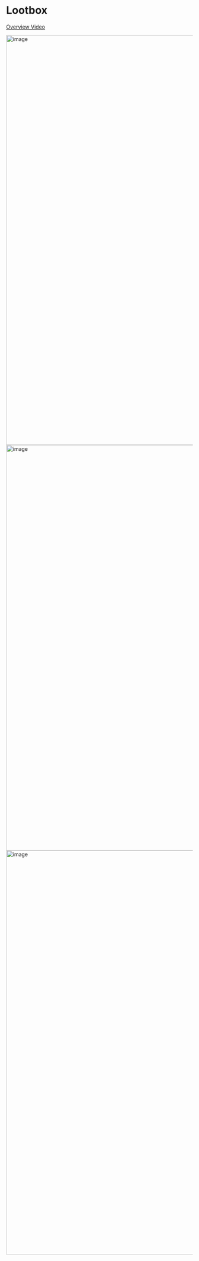 # Lootbox 

[Overview Video](https://drive.google.com/file/d/1kM8IeodBU4TMKoZrt4kHuFSqAzBcJmFO/view?usp=sharing)

<img width="1104" alt="image" src="https://user-images.githubusercontent.com/96885027/235135253-5c9796b6-719a-44c9-8ca2-5e84120472f1.png">


<img width="1092" alt="image" src="https://user-images.githubusercontent.com/96885027/235134506-a2e81013-91f8-4407-bec1-cd4f59dfdbf6.png">

<img width="1089" alt="image" src="https://user-images.githubusercontent.com/96885027/235134812-dbea9566-eb6d-4f96-aa7b-094cf455f632.png">
